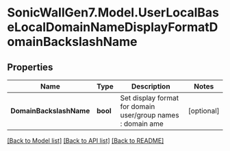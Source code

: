 # SonicWallGen7.Model.UserLocalBaseLocalDomainNameDisplayFormatDomainBackslashName

## Properties

Name | Type | Description | Notes
------------ | ------------- | ------------- | -------------
**DomainBackslashName** | **bool** | Set display format for domain user/group names : domain ame | [optional] 

[[Back to Model list]](../README.md#documentation-for-models) [[Back to API list]](../README.md#documentation-for-api-endpoints) [[Back to README]](../README.md)


